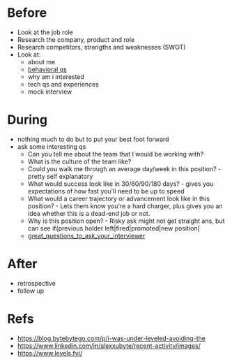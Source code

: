 # Before
- Look at the job role
- Research the company, product and role
- Research competitors, strengths and weaknesses (SWOT)
- Look at:
  - about me
  - [behavioral qs](https://github.com/trohit/ik/blob/main/behavioral/README.md)
  - why am i interested
  - tech qs and experiences
  - mock interview  

# During
- nothing much to do but to put your best foot forward
- ask some interesting qs
  - Can you tell me about the team that I would be working with?
  - What is the culture of the team like?
  - Could you walk me through an average day/week in this position? - pretty self explanatory
  - What would success look like in 30/60/90/180 days? - gives you expectations of how fast you'll need to be up to speed
  - What would a career trajectory or advancement look like in this position? - Lets them know you're a hard charger, plus gives you an idea whether this is a dead-end job or not.
  - Why is this position open? - Risky ask might not get straight ans, but can see if(previous holder left|fired|promoted|new position]
  - [great_questions_to_ask_your_interviewer](https://www.reddit.com/r/AskReddit/comments/eyrt0y/what_are_great_questions_to_ask_your_interviewer/)


# After
- retrospective
- follow up

# Refs
- https://blog.bytebytego.com/p/i-was-under-leveled-avoiding-the
- https://www.linkedin.com/in/alexxubyte/recent-activity/images/
- https://www.levels.fyi/
